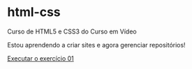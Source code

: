 # html-css
 Curso de HTML5 e CSS3 do Curso em Vídeo

Estou aprendendo a criar sites e agora gerenciar repositórios!

<a href="https://jaojogadez.github.io/html-css/exerc%C3%ADcios/ex01/index.html"> Executar o exercício 01</a>